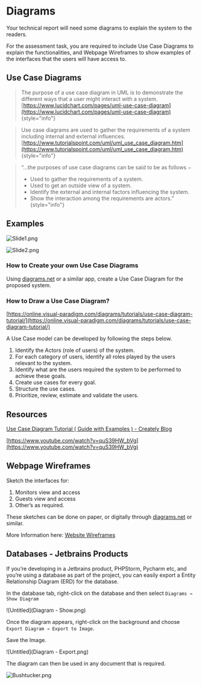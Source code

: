 # Diagrams

Your technical report will need some diagrams to explain the system to the readers.

For the assessment task, you are required to include Use Case Diagrams to explain the functionalities, and Webpage Wireframes to show examples of the interfaces that the users will have access to.

## Use Case Diagrams

> The purpose of a use case diagram in UML is to demonstrate the different ways that a user might interact with a system.
[https://www.lucidchart.com/pages/uml-use-case-diagram](https://www.lucidchart.com/pages/uml-use-case-diagram)
{style="info"}

> Use case diagrams are used to gather the requirements of a system including internal and external influences.
[https://www.tutorialspoint.com/uml/uml_use_case_diagram.htm](https://www.tutorialspoint.com/uml/uml_use_case_diagram.htm)
{style="info"}

> “…the purposes of use case diagrams can be said to be as follows −
> - Used to gather the requirements of a system.
> - Used to get an outside view of a system.
> - Identify the external and internal factors influencing the system.
> - Show the interaction among the requirements are actors.”
    {style="info"}

## Examples

![Slide1.png](Slide1.png)

![Slide2.png](Slide2.png)

### How to Create your own Use Case Diagrams

Using [diagrams.net](http://diagrams.net) or a similar app, create a Use Case Diagram for the proposed system.

### **How to Draw a Use Case Diagram?**

[https://online.visual-paradigm.com/diagrams/tutorials/use-case-diagram-tutorial/](https://online.visual-paradigm.com/diagrams/tutorials/use-case-diagram-tutorial/)

A Use Case model can be developed by following the steps below.

1. Identify the Actors (role of users) of the system.
2. For each category of users, identify all roles played by the users relevant to the system.
3. Identify what are the users required the system to be performed to achieve these goals.
4. Create use cases for every goal.
5. Structure the use cases.
6. Prioritize, review, estimate and validate the users.

## Resources

[Use Case Diagram Tutorial ( Guide with Examples ) - Creately Blog](https://creately.com/blog/diagrams/use-case-diagram-tutorial/)

[https://www.youtube.com/watch?v=quS39HW_bVg](https://www.youtube.com/watch?v=quS39HW_bVg)

## Webpage Wireframes

Sketch the interfaces for:

1. Monitors view and access
2. Guests view and access
3. Other’s as required.

These sketches can be done on paper, or digitally through [diagrams.net](https://app.diagrams.net) or similar.

More Information here: [Website Wireframes](https://www.notion.so/Website-Wireframes-c6e8595356884137a4719d62dfd9ebb9?pvs=21)

## Databases - Jetbrains Products

If you’re developing in a Jetbrains product, PHPStorm, Pycharm etc, and you’re using a database as part of the project, you can easily export a Entity Relationship Diagram (ERD) for the database.

In the database tab, right-click on the database and then select `Diagrams → Show Diagram`

![Untitled](Diagram - Show.png)

Once the diagram appears, right-click on the background and choose `Export Diagram → Export to Image`.

Save the Image.

![Untitled](Diagram - Export.png)

The diagram can then be used in any document that is required.

![Bushtucker.png](Bushtucker.png)


